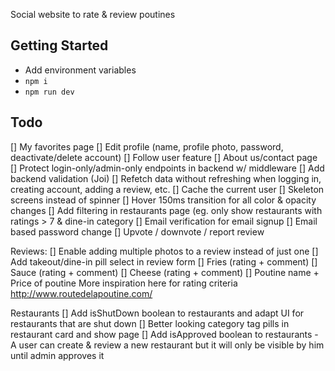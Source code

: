 Social website to rate & review poutines

## Getting Started
- Add environment variables
- `npm i`
- `npm run dev`

## Todo
[] My favorites page
[] Edit profile (name, profile photo, password, deactivate/delete account)
[] Follow user feature
[] About us/contact page
[] Protect login-only/admin-only endpoints in backend w/ middleware
[] Add backend validation (Joi)
[] Refetch data without refreshing when logging in, creating account, adding a review, etc.
[] Cache the current user
[] Skeleton screens instead of spinner
[] Hover 150ms transition for all color & opacity changes
[] Add filtering in restaurants page (eg. only show restaurants with ratings > 7 & dine-in category
[] Email verification for email signup
[] Email based password change
[] Upvote / downvote / report review

Reviews:
[] Enable adding multiple photos to a review instead of just one
[] Add takeout/dine-in pill select in review form
[] Fries (rating + comment)
[] Sauce (rating + comment)
[] Cheese (rating + comment)
[] Poutine name + Price of poutine
More inspiration here for rating criteria http://www.routedelapoutine.com/

Restaurants
[] Add isShutDown boolean to restaurants and adapt UI for restaurants that are shut down
[] Better looking category tag pills in restaurant card and show page
[] Add isApproved boolean to restaurants - A user can create & review a new restaurant but it will only be visible by him until admin approves it



